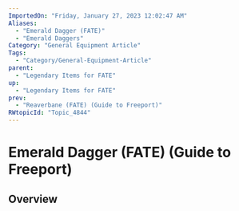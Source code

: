 ```yaml
---
ImportedOn: "Friday, January 27, 2023 12:02:47 AM"
Aliases:
  - "Emerald Dagger (FATE)"
  - "Emerald Daggers"
Category: "General Equipment Article"
Tags:
  - "Category/General-Equipment-Article"
parent:
  - "Legendary Items for FATE"
up:
  - "Legendary Items for FATE"
prev:
  - "Reaverbane (FATE) (Guide to Freeport)"
RWtopicId: "Topic_4844"
---
```

# Emerald Dagger (FATE) (Guide to Freeport)
## Overview
